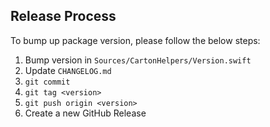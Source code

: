 ## Release Process

To bump up package version, please follow the below steps:

1. Bump version in `Sources/CartonHelpers/Version.swift`
2. Update `CHANGELOG.md`
3. `git commit`
4. `git tag <version>`
5. `git push origin <version>`
6. Create a new GitHub Release
